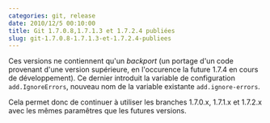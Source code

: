 ```yaml
---
categories: git, release
date: 2010/12/5 00:10:00
title: Git 1.7.0.8,1.7.1.3 et 1.7.2.4 publiées
slug: git-1.7.0.8-1.7.1.3-et-1.7.2.4-publiees
---
```


Ces versions ne contiennent qu'un *backport* (un portage d'un code provenant d'une version supérieure, en l'occurence la future 1.7.4 en cours de développement). Ce dernier introduit la variable de configuration `add.IgnoreErrors`, nouveau nom de la variable existante `add.ignore-errors`.

Cela permet donc de continuer à utiliser les branches 1.7.0.x, 1.7.1.x et 1.7.2.x avec les mêmes paramêtres que les futures versions.
